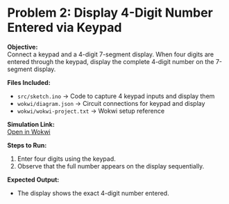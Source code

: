 # Problem 2: Display 4-Digit Number Entered via Keypad

**Objective:**  
Connect a keypad and a 4-digit 7-segment display. When four digits are entered through the keypad, display the complete 4-digit number on the 7-segment display.

**Files Included:**  
- `src/sketch.ino` → Code to capture 4 keypad inputs and display them  
- `wokwi/diagram.json` → Circuit connections for keypad and display  
- `wokwi/wokwi-project.txt` → Wokwi setup reference  

**Simulation Link:**  
[Open in Wokwi](https://wokwi.com/projects/444265907631865857)

**Steps to Run:**  
1. Enter four digits using the keypad.  
2. Observe that the full number appears on the display sequentially.

**Expected Output:**  
- The display shows the exact 4-digit number entered.
